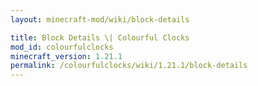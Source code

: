 ```yaml
---
layout: minecraft-mod/wiki/block-details

title: Block Details \| Colourful Clocks
mod_id: colourfulclocks
minecraft_version: 1.21.1
permalink: /colourfulclocks/wiki/1.21.1/block-details
---
```


